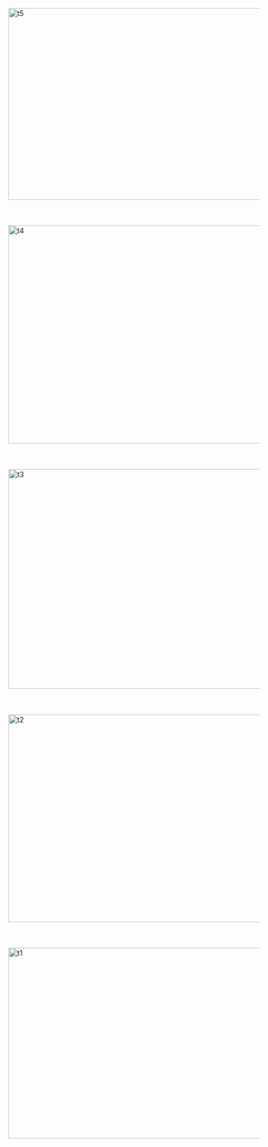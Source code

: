 <img width="803" height="384" alt="t5" src="https://github.com/user-attachments/assets/5deb08d5-1b3a-497f-8d8a-ea43062eb67f" /><br><br><br><br>
<img width="802" height="437" alt="t4" src="https://github.com/user-attachments/assets/a9dfdb60-8e79-4968-a38f-325034adaa2c" /><br><br><br><br>
<img width="812" height="440" alt="t3" src="https://github.com/user-attachments/assets/fbd6e8b8-e068-49b9-8372-98ccf84ae90a" /><br><br><br><br>
<img width="809" height="416" alt="t2" src="https://github.com/user-attachments/assets/a6d9fd03-d64d-4fac-b12c-e022dc97f385" /><br><br><br><br>
<img width="935" height="382" alt="t1" src="https://github.com/user-attachments/assets/64b820a2-8325-4772-9bc9-b612588a613a" /><br><br><br><br>
